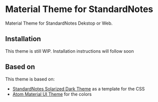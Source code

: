 # Material Theme for StandardNotes
Material Theme for StandardNotes Dekstop or Web.

## Installation
This theme is still WIP. Installation instructions will follow soon

## Based on
This theme is based on:
- [StandardNotes Solarized Dark Theme](https://github.com/sn-extensions/solarized-dark-theme) as a template for the CSS
- [Atom Material UI Theme](https://github.com/atom-material/atom-material-ui) for the colors